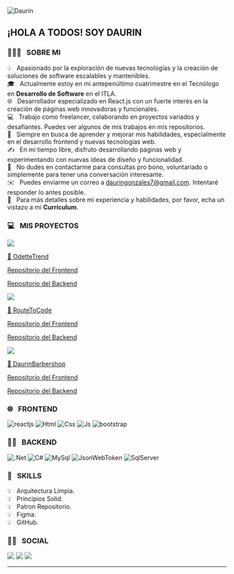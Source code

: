 
<img alt="Daurin" src="https://i.imgur.com/uZEiPbx.png" align="center"/><h2>¡HOLA A TODOS! SOY DAURIN</h2>

<!-- ## 👋 &nbsp;¡HOLA A TODOS! SOY DAURIN -->

### 👨🏻‍💻 &nbsp; SOBRE MI
💡 &nbsp; Apasionado por la exploración de nuevas tecnologías y la creación de soluciones de software escalables y mantenibles.\
🎓 &nbsp; Actualmente estoy en mi antepenúltimo cuatrimestre en el Tecnólogo en <strong>Desarrollo de Software</strong> en el ITLA.\
🌐 &nbsp; Desarrollador especializado en React.js con un fuerte interés en la creación de páginas web innovadoras y funcionales.\
💻 &nbsp; Trabajo como freelancer, colaborando en proyectos variados y desafiantes. Puedes ver algunos de mis trabajos en mis repositorios.\
🌱 &nbsp; Siempre en busca de aprender y mejorar mis habilidades, especialmente en el desarrollo frontend y nuevas tecnologías web.\
✍️ &nbsp; En mi tiempo libre, disfruto desarrollando páginas web y experimentando con nuevas ideas de diseño y funcionalidad.\
💬 &nbsp; No dudes en contactarme para consultas pro bono, voluntariado o simplemente para tener una conversación interesante.\
✉️ &nbsp; Puedes enviarme un correo a dauringonzales7@gmail.com. Intentaré responder lo antes posible.\
📄 &nbsp; Para más detalles sobre mi experiencia y habilidades, por favor, echa un vistazo a mi <strong>Currículum</strong>.

### 💻 &nbsp; MIS PROYECTOS
<div>
<img src='https://i.imgur.com/KJNdGeL.png'></img>
<p><a href="https://odettetrend.netlify.app/">🛒 OdetteTrend </a></p>
<p><a href="https://github.com/DaurinReactDeveloper/FrontendOdettetrend">Repositorio del Frontend</a></p>
<p><a href="https://github.com/DaurinReactDeveloper/BackendOdetteTrend">Repositorio del Backend</a></p>
</div>

<div>
<img src='https://i.imgur.com/IcDEw8t.png'></img>
<p><a href="https://routetocode.netlify.app">📝 RouteToCode</a></p>
<p><a href="https://github.com/DaurinReactDeveloper/RouteToCode/tree/dev">Repositorio del Frontend</a></p>
<p><a href="https://github.com/DaurinReactDeveloper/FrontendRouteToCode/tree/dev">Repositorio del Backend</a></p>
</div>

<div>
<img src='https://i.imgur.com/30uMsG9.png'></img>
<p><a href="https://daurinbarbershop.netlify.app">💈 DaurinBarbershop</a></p>
<p><a href="https://github.com/DaurinReactDeveloper/FrontendGestorBarberia">Repositorio del Frontend</a></p>
<p><a href="https://github.com/DaurinReactDeveloper/GestorBarberia">Repositorio del Backend</a></p>
</div>

### 🌐 &nbsp; FRONTEND
<img src="https://img.shields.io/badge/React-20232A?style=for-the-badge&logo=react&logoColor=61DAFB" alt="reactjs"></img>
<img src="https://img.shields.io/badge/HTML5-E34F26?style=for-the-badge&logo=html5&logoColor=white" alt="Html"></img>
<img src="https://img.shields.io/badge/CSS3-1572B6?style=for-the-badge&logo=css3&logoColor=white" alt="Css"></img>
<img src="https://img.shields.io/badge/JavaScript-F7DF1E?style=for-the-badge&logo=javascript&logoColor=black" alt="Js"></img>
<img src="https://img.shields.io/badge/Bootstrap-563D7C?style=for-the-badge&logo=bootstrap&logoColor=white" alt="bootstrap"></img>

### 👨‍💻 &nbsp; BACKEND
<img src="https://img.shields.io/badge/.NET-5C2D91?style=for-the-badge&logo=.net&logoColor=white" alt=".Net"></img>
<img src="https://img.shields.io/badge/C%23-239120?style=for-the-badge&logo=c-sharp&logoColor=white" alt="C#"></img>
<img src="https://img.shields.io/badge/MySQL-00000F?style=for-the-badge&logo=mysql&logoColor=white" alt="MySql"></img>
<img src="https://img.shields.io/badge/json%20web%20tokens-323330?style=for-the-badge&logo=json-web-tokens&logoColor=pink" alt="JsonWebToken"></img>
<img src="https://img.shields.io/badge/Microsoft_SQL_Server-CC2927?style=for-the-badge&logo=microsoft-sql-server&logoColor=white" alt="SqlServer"></img>

### 🚀 &nbsp; SKILLS
💡 &nbsp; Arquitectura Limpia.\
💡 &nbsp; Principios Solid.\
💡 &nbsp; Patron Repositorio.\
💡 &nbsp; Figma.\
💡 &nbsp; GitHub.

### 🤝🏻 &nbsp; SOCIAL
<p align="justify">
<a href="https://www.linkedin.com/in/dauringonzalezdeveloperweb/"><img src="https://img.shields.io/badge/LinkedIn-0077B5?style=for-the-badge&logo=linkedin&logoColor=white"/></a>
<a href="https://wa.link/bi55m8"><img src="https://img.shields.io/badge/WhatsApp-25D366?style=for-the-badge&logo=whatsapp&logoColor=white"/></a>
<a href=https://www.instagram.com/solucionesdigitales_16/"><img src="https://img.shields.io/badge/Instagram-E4405F?style=for-the-badge&logo=instagram&logoColor=white"/></a>
</p>

---------

